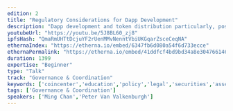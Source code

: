 ```yaml
---
edition: 2
title: "Regulatory Considerations for Dapp Development"
description: "Dapp development and token distribution particularly, pose unique questions for regulators and law enforcement. Ethereum Foundation Executive Director, Ming Chan, will introduce the topic of regulatory issues when creating Dapps, followed by Peter Van Valkenburgh introducing Coin Center. Peter will give a brief summary of Coin Center's advocacy work and the current legal landscape surrounding these technologies."
youtubeUrl: "https://youtu.be/5J8BL60_zj8"
ipfsHash: "QmaRmUHTtDcjuYF2rUenMMvNenntVbiUKGqarZsceCeqNA"
ethernaIndex: "https://etherna.io/embed/6347fb6d080a54f6d733ecce"
ethernaPermalink: "https://etherna.io/embed/41ddfcf4bd9bd34a8e304766146eb080ece93623c7a2b08a25e02d39a2c1fa84"
duration: 1399
expertise: "Beginner"
type: "Talk"
track: "Governance & Coordination"
keywords: ['coincenter','education','policy','legal','securities','assets','tokens','regulations']
tags: ['Governance & Coordination']
speakers: ['Ming Chan','Peter Van Valkenburgh']
---
```

